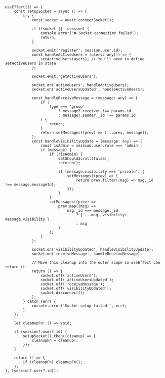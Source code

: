     useEffect(() => {
    	const setupSocket = async () => {
    		try {
    			const socket = await connectSocket();

    			if (!socket || !session) {
    				console.error('❌ Socket connection failed');
    				return;
    			}

    			socket.emit('register', session.user.id);
    			const handleActiveUsers = (users: any[]) => {
    				setActiveUsers(users); // You'll need to define setActiveUsers in state
    			};

    			socket.emit('getActiveUsers');

    			socket.on('activeUsers', handleActiveUsers);
    			socket.on('activeUsersUpdated', handleActiveUsers);

    			const handleReceiveMessage = (message: any) => {
    				if (
    					type === 'group'
    						? message?.receiver !== params.id
    						: message?.sender._id !== params.id
    				) {
    					return;
    				}
    				return setMessages((prev) => [...prev, message]);
    			};
    			const handleVisibilityUpdate = (message: any) => {
    				const isAdmin = session.user.role === 'admin';
    				if (message) {
    					if (!isAdmin) {
    						setShouldScroll(false);
    						refetch();

    						if (message.visibility === 'private') {
    							setMessages((prev) => {
    								return prev.filter((msg) => msg._id !== message.messageId);
    							});
    						}
    					}
    					setMessages((prev) =>
    						prev.map((msg) =>
    							msg._id === message._id
    								? { ...msg, visibility: message.visibility }
    								: msg
    						)
    					);
    				}
    			};

    			socket.on('visibilityUpdated', handleVisibilityUpdate);
    			socket.on('receiveMessage', handleReceiveMessage);

    			// Move this cleanup into the outer scope so useEffect can return it
    			return () => {
    				socket.off('activeUsers');
    				socket.off('activeUsersUpdated');
    				socket.off('receiveMessage');
    				socket.off('visibilityUpdated');
    				socket.disconnect();
    			};
    		} catch (err) {
    			console.error('Socket setup failed:', err);
    		}
    	};

    	let cleanupFn: () => void;

    	if (session?.user?.id) {
    		setupSocket().then((cleanup) => {
    			cleanupFn = cleanup!;
    		});
    	}

    	return () => {
    		if (cleanupFn) cleanupFn();
    	};
    }, [session?.user?.id]);
